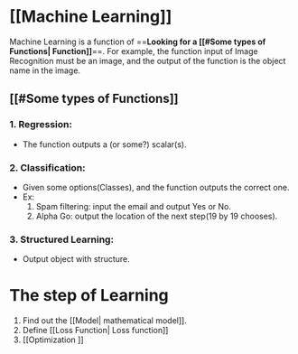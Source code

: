 # [[Machine Learning]]

Machine Learning is a function of ==**Looking for a [[#Some types of Functions| Function]]**==. For example, the function input of Image Recognition must be an image, and the output of the function is the object name in the image.

## [[#Some types of Functions]]

### 1. Regression:

- The function outputs a (or some?) scalar(s).

### 2. Classification:

- Given some options(Classes), and the function outputs the correct one.
- Ex:
    1. Spam filtering: input the email and output Yes or No.
    2. Alpha Go: output the location of the next step(19 by 19 chooses).

### 3. Structured Learning:

- Output object with structure.

# The step of Learning

1. Find out the [[Model| mathematical model]].
2. Define [[Loss Function| Loss function]]
3. [[Optimization ]]
